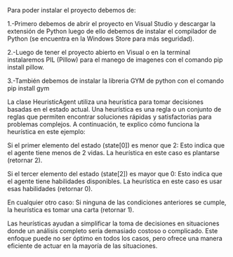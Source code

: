 Para poder instalar el proyecto debemos de:

1.-Primero debemos de abrir el proyecto en Visual Studio y descargar la extensión de Python luego de ello debemos de instalar el compilador de Python (se encuentra en la Windows Store para más seguridad).

2.-Luego de tener el proyecto abierto en Visual o en la terminal instalaremos PIL (Pillow) para el manego de imagenes con el comando pip install pillow.

3.-También debemos de instalar la libreria GYM de python con el comando pip install gym

La clase HeuristicAgent utiliza una heurística para tomar decisiones basadas en el estado actual. Una heurística es una regla o un conjunto de reglas que permiten encontrar soluciones rápidas y satisfactorias para problemas complejos. A continuación, te explico cómo funciona la heurística en este ejemplo:

Si el primer elemento del estado (state[0]) es menor que 2: Esto indica que el agente tiene menos de 2 vidas. La heurística en este caso es plantarse (retornar 2).

Si el tercer elemento del estado (state[2]) es mayor que 0: Esto indica que el agente tiene habilidades disponibles. La heurística en este caso es usar esas habilidades (retornar 0).

En cualquier otro caso: Si ninguna de las condiciones anteriores se cumple, la heurística es tomar una carta (retornar 1).

Las heurísticas ayudan a simplificar la toma de decisiones en situaciones donde un análisis completo sería demasiado costoso o complicado. Este enfoque puede no ser óptimo en todos los casos, pero ofrece una manera eficiente de actuar en la mayoría de las situaciones.

